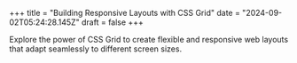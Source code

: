 +++
title = "Building Responsive Layouts with CSS Grid"
date = "2024-09-02T05:24:28.145Z"
draft = false
+++

  Explore the power of CSS Grid to create flexible and responsive web layouts that adapt seamlessly to different screen sizes.
        